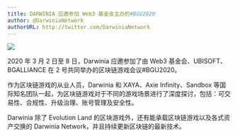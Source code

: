 ```yaml
---
title: DARWINIA 应邀参加 Web3 基金会主办的#BGU2020
author: @DarwiniaNetwork
authorURL: http://twitter.com/DarwiniaNetwork
---
```


![](assets/doc17-1.jpeg)

2020 年 3 月 2 日至 8 日，Darwinia 应邀参加了由 Web3 基金会、UBISOFT、BGALLIANCE 在 2 号共同举办的区块链游戏会议#BGU2020。

<!--truncate-->

作为区块链游戏的从业人员，Darwinia 和 XAYA、Axie Infinity、Sandbox 等国际知名团队一起，为区块链游戏对于不同的游戏场景进行了深度探讨，包括：可交易性、合规性、升级治理、账号管理及安全性。

Darwinia 除了 Evolution Land 的区块游戏外，还有能承载区块链游戏以及各式资产交换的 Darwinia Network，并且持续更新区块链的最新技术。
